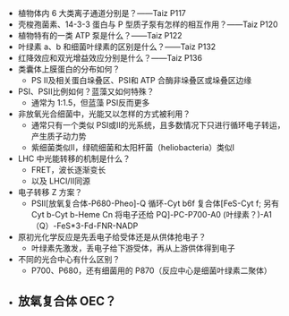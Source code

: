 - 植物体内 6 大类离子通道分别是？——Taiz P117
- 壳梭孢菌素、14-3-3 蛋白与 P 型质子泵有怎样的相互作用？——Taiz P120
- 植物特有的一类 ATP 泵是什么？——Taiz P122
- 叶绿素 a、b 和细菌叶绿素的区别是什么？——Taiz P132
- 红降效应和双光增益效应分别是什么？——Taiz P136
- 类囊体上膜蛋白的分布如何？
	- PS Ⅱ及相关蛋白垛叠区、PSⅠ和 ATP 合酶非垛叠区或垛叠区边缘
- PSⅠ、PSⅡ比例如何？蓝藻又如何特殊？
	- 通常为 1:1.5，但蓝藻 PSⅠ反而更多
- 非放氧光合细菌中，光能又以怎样的方式被利用？
	- 通常只有一个类似 PSⅠ或Ⅱ的光系统，且多数情况下只进行循环电子转运，产生质子动力势
	- 紫细菌类似Ⅱ，绿硫细菌和太阳杆菌（heliobacteria）类似Ⅰ
- LHC 中光能转移的机制是什么？
	- FRET，波长逐渐变长
	- 以及 LHCⅠ/Ⅱ同源
- 电子转移 Z 方案？
	- PSⅡ[放氧复合体-P680-Pheo]-Q 循环-Cyt b6f 复合体[FeS-Cyt f; 另有 Cyt b-Cyt b-Heme Cn 将电子还给 PQ]-PC-P700-A0 (叶绿素？)-A1（Q）-FeS\*3-Fd-FNR-NADP
- 原初光化学反应是先丢电子给受体还是从供体抢电子？
	- 叶绿素先激发，丢电子给下游受体，再从上游供体得到电子
- 不同的光合中心有什么区别？
	- P700、P680，还有细菌用的 P870（反应中心是细菌叶绿素二聚体）
- 放氧复合体 OEC？
	- 
